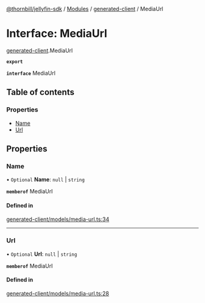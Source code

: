 [@thornbill/jellyfin-sdk](../README.md) / [Modules](../modules.md) / [generated-client](../modules/generated_client.md) / MediaUrl

# Interface: MediaUrl

[generated-client](../modules/generated_client.md).MediaUrl

**`export`**

**`interface`** MediaUrl

## Table of contents

### Properties

- [Name](generated_client.MediaUrl.md#name)
- [Url](generated_client.MediaUrl.md#url)

## Properties

### Name

• `Optional` **Name**: ``null`` \| `string`

**`memberof`** MediaUrl

#### Defined in

[generated-client/models/media-url.ts:34](https://github.com/thornbill/jellyfin-sdk-typescript/blob/029620a/src/generated-client/models/media-url.ts#L34)

___

### Url

• `Optional` **Url**: ``null`` \| `string`

**`memberof`** MediaUrl

#### Defined in

[generated-client/models/media-url.ts:28](https://github.com/thornbill/jellyfin-sdk-typescript/blob/029620a/src/generated-client/models/media-url.ts#L28)
